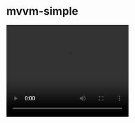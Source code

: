 # mvvm-simple
<video width="320" height="240" controls>
  <source src="https://github.com/alirezabashi98/mvvm-simple/blob/master/mvvm.mp4" type="video/mp4">
  error
</video>
